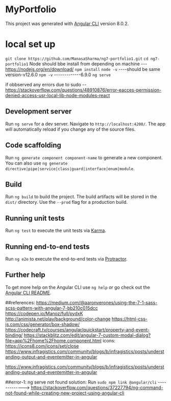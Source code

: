 # MyPortfolio

This project was generated with [Angular CLI](https://github.com/angular/angular-cli) version 8.0.2.
# local set up
  `git clone https://github.com/ManasaSharma/ng7-portfolio1.git`
  `cd ng7-portfolio1`
  Node should bbe install from depending on machine ---https://nodejs.org/en/download/
  `npm install`
  `node -v`
  ----should be same version-v12.6.0
  `npm -v`
  -------------6.9.0
  `ng serve`
  
  if obbserved any errors due to sudo --https://stackoverflow.com/questions/48910876/error-eacces-permission-denied-access-usr-local-lib-node-modules-react

## Development server

Run `ng serve` for a dev server. Navigate to `http://localhost:4200/`. The app will automatically reload if you change any of the source files.

## Code scaffolding

Run `ng generate component component-name` to generate a new component. You can also use `ng generate directive|pipe|service|class|guard|interface|enum|module`.

## Build

Run `ng build` to build the project. The build artifacts will be stored in the `dist/` directory. Use the `--prod` flag for a production build.

## Running unit tests

Run `ng test` to execute the unit tests via [Karma](https://karma-runner.github.io).

## Running end-to-end tests

Run `ng e2e` to execute the end-to-end tests via [Protractor](http://www.protractortest.org/).

## Further help

To get more help on the Angular CLI use `ng help` or go check out the [Angular CLI README](https://github.com/angular/angular-cli/blob/master/README.md).


##references:
https://medium.com/@aaronverones/using-the-7-1-sass-scss-pattern-with-angular-7-bb210c015dcc
https://codepen.io/Manoz/full/pydxK
http://animista.net/play/background/color-change
https://html-css-js.com/css/generator/box-shadow/
https://codecraft.tv/courses/angular/quickstart/property-and-event-binding/
https://stackblitz.com/edit/angular-7-custom-modal-dialog?file=app%2Fhome%2Fhome.component.html
icons:   https://icons8.com/icons/set/close
https://www.infragistics.com/community/blogs/b/infragistics/posts/understanding-output-and-eventemitter-in-angular

https://www.infragistics.com/community/blogs/b/infragistics/posts/understanding-output-and-eventemitter-in-angular


##error-1:
ng serve not found
solution:  Run `sudo npm link @angular/cli` -------------> https://stackoverflow.com/questions/37227794/ng-command-not-found-while-creating-new-project-using-angular-cli

